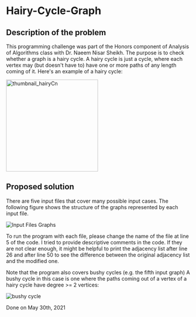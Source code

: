 # Hairy-Cycle-Graph

## Description of the problem
This programming challenge was part of the Honors component of Analysis of Algorithms class with Dr. Naeem Nisar Sheikh.
The purpose is to check whether a graph is a hairy cycle. A hairy cycle is just a cycle, where each vertex may (but doesn't have to) have one or more paths of any length coming of it.
Here's an example of a hairy cycle:

<img width="251" alt="thumbnail_hairyCn" src="https://user-images.githubusercontent.com/85248282/166260259-0f0e19bb-3567-46f5-95ef-d904cbc732c0.png">

## Proposed solution
There are five input files that cover many possible input cases. The following figure shows the structure of the graphs represented by each input file.

![Input Files Graphs](https://user-images.githubusercontent.com/85248282/166260796-123ce76d-f2d9-4348-af16-7e70b7258143.jpg)

To run the program with each file, please change the name of the file at line 5 of the code.
I tried to provide descriptive comments in the code. If they are not clear enough, it might be helpful to print the adjacency list after line 26 and after line 50 to see the difference between the original adjacency list and the modified one.

Note that the program also covers bushy cycles (e.g. the fifth input graph)
A bushy cycle in this case is one where the paths coming out of a vertex of a hairy cycle have degree >= 2 vertices:

![bushy cycle](https://user-images.githubusercontent.com/85248282/166261691-56480f32-1604-43f4-b4f5-066afbae924f.png)

Done on May 30th, 2021
